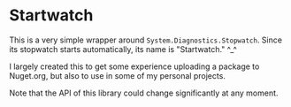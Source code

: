 # Startwatch

This is a very simple wrapper around `System.Diagnostics.Stopwatch`. Since its stopwatch starts automatically, its name is "Startwatch." ^_^

I largely created this to get some experience uploading a package to Nuget.org, but also to use in some of my personal projects.

Note that the API of this library could change significantly at any moment.
